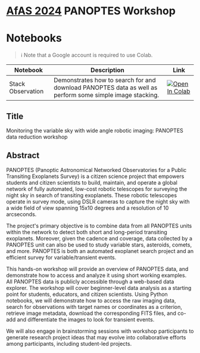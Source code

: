 # [AfAS 2024](https://conference.afasociety.org/) PANOPTES Workshop

# Notebooks

> ℹ️ Note that a Google account is required to use Colab.

| Notebook          | Description                                                                                              | Link                                                                                                                                                                                                                                     |
|-------------------|----------------------------------------------------------------------------------------------------------|------------------------------------------------------------------------------------------------------------------------------------------------------------------------------------------------------------------------------------------|
| Stack Observation | Demonstrates how to search for and download PANOPTES data as well as perform some simple image stacking. | <a href="https://colab.research.google.com/github/panoptes/afas-2024/blob/main/notebooks/PANOPTES Stack Observation.ipynb" target="_blank"><img src="https://colab.research.google.com/assets/colab-badge.svg" alt="Open In Colab"/></a> |

## Title

Monitoring the variable sky with wide angle robotic imaging: PANOPTES data reduction workshop

## Abstract

PANOPTES (Panoptic Astronomical Networked Observatories for a Public Transiting Exoplanets Survey) is a citizen science
project that empowers students and citizen scientists to build, maintain, and operate a global network of fully
automated, low-cost robotic telescopes for surveying the night sky in search of transiting exoplanets. These robotic
telescopes operate in survey mode, using DSLR cameras to capture the night sky with a wide field of view spanning 15x10
degrees and a resolution of 10 arcseconds.

The project's primary objective is to combine data from all PANOPTES units within the network to detect both short and
long-period transiting exoplanets. Moreover, given the cadence and coverage, data collected by a PANOPTES unit can also
be used to study variable stars, asteroids, comets, and more. PANOPTES is both an automated exoplanet search project and
an efficient survey for variable/transient events.

This hands-on workshop will provide an overview of PANOPTES data, and demonstrate how to access and analyze it using
short working examples. All PANOPTES data is publicly accessible through a web-based data explorer. The workshop will
cover beginner-level data analysis as a starting point for students, educators, and citizen scientists. Using Python
notebooks, we will demonstrate how to access the raw imaging data, search for observations with target names or
coordinates as a criterion, retrieve image metadata, download the corresponding FITS files, and co-add and differentiate
the images to look for transient events.

We will also engage in brainstorming sessions with workshop participants to generate research project ideas that may
evolve into collaborative efforts among participants, including student-led projects.
